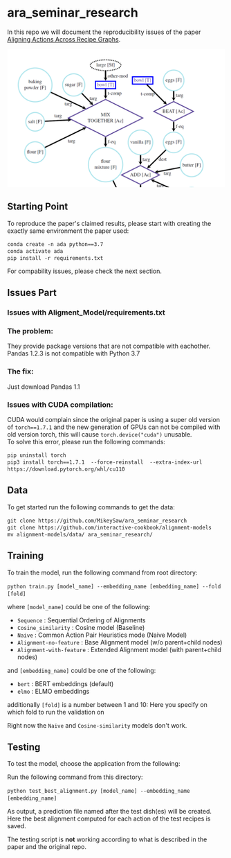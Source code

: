 # ara_seminar_research

In this repo we will document the reproducibility issues of the paper [Aligning Actions Across Recipe Graphs](https://aclanthology.org/2021.emnlp-main.554/).

![ara_seminar_recipe_zoom.png](asset/recipe_zoom.png) 

## Starting Point
To reproduce the paper's claimed results, please start with creating the exactly same environment the paper used:
```shell
conda create -n ada python==3.7
conda activate ada
pip install -r requirements.txt
``` 
For compability issues, please check the next section. 

## Issues Part

### Issues with Aligment_Model/requirements.txt 

### The problem:
They provide package versions that are not compatible with eachother. Pandas 1.2.3 is not compatible with Python 3.7  

### The fix: 
Just download Pandas 1.1

### Issues with CUDA compilation:
CUDA would complain since the original paper is using a super old version of `torch==1.7.1` and the new generation of GPUs can not be compiled with old version torch, this will cause `torch.device("cuda")` unusable. \
To solve this error, please run the following commands:   
```shell
pip uninstall torch
pip3 install torch==1.7.1  --force-reinstall  --extra-index-url https://download.pytorch.org/whl/cu110
```

## Data
To get started run the following commands to get the data: 
```shell
git clone https://github.com/MikeySaw/ara_seminar_research
git clone https://github.com/interactive-cookbook/alignment-models
mv alignment-models/data/ ara_seminar_research/
```

## Training
To train the model, run the following command from root directory:

`python train.py [model_name] --embedding_name [embedding_name] --fold [fold]`

where `[model_name]` could be one of the following:
- `Sequence` : Sequential Ordering of Alignments
- `Cosine_similarity` : Cosine model (Baseline)
- `Naive` :  Common Action Pair Heuristics mode (Naive Model)
- `Alignment-no-feature` : Base Alignment model (w/o parent+child nodes)
- `Alignment-with-feature` : Extended Alignment model (with parent+child nodes)

and `[embedding_name]` could be one of the following:
- `bert` : BERT embeddings (default)
- `elmo` : ELMO embeddings

additionally `[fold]` is a number between 1 and 10:
    Here you specify on which fold to run the validation on

Right now the `Naive` and `Cosine-similarity` models don't work.
    
## Testing
To test the model, choose the application from the following:

Run the following command from this directory:

`python test_best_alignment.py [model_name] --embedding_name [embedding_name]`

As output, a prediction file named after the test dish(es) will be created. Here the best alignment computed for each action of the test recipes is saved.

The testing script is __not__ working according to what is described in the paper and the original repo.


